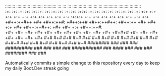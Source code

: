  :::::::: ::::::::::: :::::::::  ::::::::::     :::     :::    ::: ::::::::::: ::::    :::     ::: ::::::::::: ::::::::  :::::::::  
:+:    :+:    :+:     :+:    :+: :+:          :+: :+:   :+:   :+:      :+:     :+:+:   :+:   :+: :+:   :+:    :+:    :+: :+:    :+: 
+:+           +:+     +:+    +:+ +:+         +:+   +:+  +:+  +:+       +:+     :+:+:+  +:+  +:+   +:+  +:+    +:+    +:+ +:+    +:+ 
+#++:++#++    +#+     +#++:++#:  +#++:++#   +#++:++#++: +#++:++        +#+     +#+ +:+ +#+ +#++:++#++: +#+    +#+    +:+ +#++:++#:  
       +#+    +#+     +#+    +#+ +#+        +#+     +#+ +#+  +#+       +#+     +#+  +#+#+# +#+     +#+ +#+    +#+    +#+ +#+    +#+ 
#+#    #+#    #+#     #+#    #+# #+#        #+#     #+# #+#   #+#      #+#     #+#   #+#+# #+#     #+# #+#    #+#    #+# #+#    #+# 
 ########     ###     ###    ### ########## ###     ### ###    ### ########### ###    #### ###     ### ###     ########  ###    ### 



Automatically commits a simple change to this repository every day to keep my daily Boot.Dev streak going
